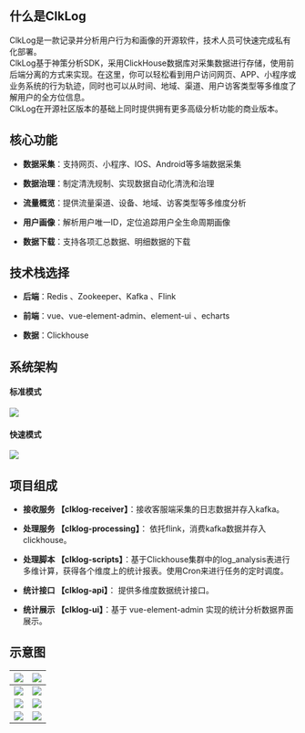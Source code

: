 
<!-- # 产品介绍 -->

## 什么是ClkLog

ClkLog是一款记录并分析用户行为和画像的开源软件，技术人员可快速完成私有化部署。<br>
ClkLog基于神策分析SDK，采用ClickHouse数据库对采集数据进行存储，使用前后端分离的方式来实现。在这里，你可以轻松看到用户访问网页、APP、小程序或业务系统的行为轨迹，同时也可以从时间、地域、渠道、用户访客类型等多维度了解用户的全方位信息。<br>
ClkLog在开源社区版本的基础上同时提供拥有更多高级分析功能的商业版本。

## 核心功能

- **数据采集**：支持网页、小程序、IOS、Android等多端数据采集

- **数据治理**：制定清洗规制、实现数据自动化清洗和治理

- **流量概览**：提供流量渠道、设备、地域、访客类型等多维度分析

- **用户画像**：解析用户唯一ID，定位追踪用户全生命周期画像

- **数据下载**：支持各项汇总数据、明细数据的下载

## 技术栈选择

- **后端**：Redis 、Zookeeper、Kafka 、Flink

- **前端**：vue、vue-element-admin、element-ui 、echarts

- **数据**：Clickhouse

## 系统架构

<!-- tabs:start -->

#### **标准模式**

![](../assets/imgs/all-process.png)

#### **快速模式**

![](../assets/imgs/fast-process.png)

<!-- tabs:end -->

## 项目组成

- **接收服务 【clklog-receiver】**：接收客服端采集的日志数据并存入kafka。

- **处理服务  【clklog-processing】**： 依托flink，消费kafka数据并存入clickhouse。

- **处理脚本 【clklog-scripts】**：基于Clickhouse集群中的log_analysis表进行多维计算，获得各个维度上的统计报表。使用Cron来进行任务的定时调度。

- **统计接口 【clklog-api】**： 提供多维度数据统计接口。

- **统计展示 【clklog-ui】**：基于 vue-element-admin 实现的统计分析数据界面展示。

## 示意图

| ![](../assets/imgs/1.png) | ![](../assets/imgs/2.png) |
| ------------------------- | ------------------------- |
| ![](../assets/imgs/3.png) | ![](../assets/imgs/4.png) |
| ![](../assets/imgs/5.png) | ![](../assets/imgs/6.png) |
| ![](../assets/imgs/7.png) | ![](../assets/imgs/8.png) |
